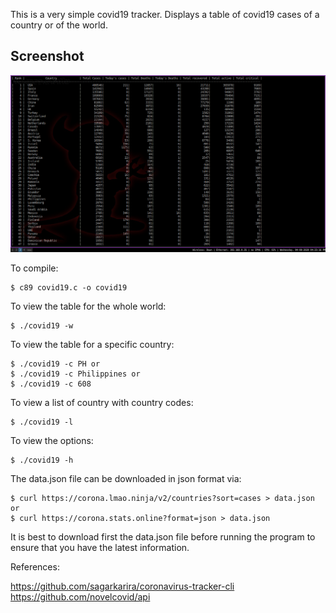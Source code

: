 This is a very simple covid19 tracker.
Displays a table of covid19 cases of a country or of the world.

## Screenshot
![Preview](./screenshot.png)

To compile:

	$ c89 covid19.c -o covid19

To view the table for the whole world:

	$ ./covid19 -w

To view the table for a specific country:

	$ ./covid19 -c PH or
	$ ./covid19 -c Philippines or
	$ ./covid19 -c 608

To view a list of country with country codes:

	$ ./covid19 -l

To view the options:

	$ ./covid19 -h


The data.json file can be downloaded in json format via:

	$ curl https://corona.lmao.ninja/v2/countries?sort=cases > data.json
	or
	$ curl https://corona.stats.online?format=json > data.json

It is best to download first the data.json file before running the
program to ensure that you have the latest information.

References:

https://github.com/sagarkarira/coronavirus-tracker-cli  
https://github.com/novelcovid/api

